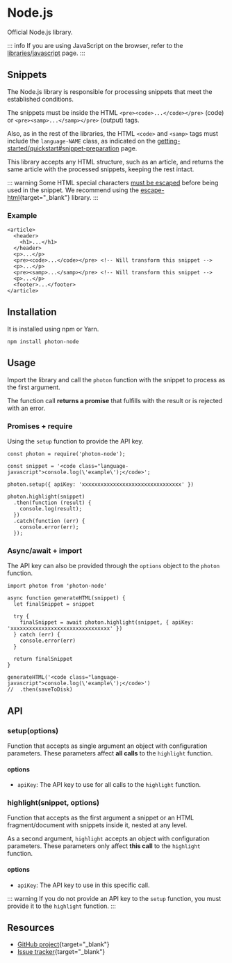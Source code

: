 # Node.js

Official Node.js library.

::: info
If you are using JavaScript on the browser, refer to the [libraries/javascript](https://photon.sh/docs/libraries/javascript) page.
:::

## Snippets

The Node.js library is responsible for processing snippets that meet the established conditions.

The snippets must be inside the HTML `<pre><code>...</code></pre>` (code) or `<pre><samp>...</samp></pre>` (output) tags.

Also, as in the rest of the libraries, the HTML `<code>` and `<samp>` tags must include the `language-NAME` class, as indicated on the [getting-started/quickstart#snippet-preparation](https://photon.sh/docs/getting-started/quickstart#snippet-preparation) page.

This library accepts any HTML structure, such as an article, and returns the same article with the processed snippets, keeping the rest intact.

::: warning
Some HTML special characters [must be escaped](https://photon.sh/docs/getting-started/api-reference#snippet) before being used in the snippet. We recommend using the [escape-html](https://www.npmjs.com/package/escape-html){target="_blank"} library.
:::

### Example

``` {.language-html}
<article>
  <header>
    <h1>...</h1>
  </header>
  <p>...</p>
  <pre><code>...</code></pre> <!-- Will transform this snippet -->
  <p>...</p>
  <pre><samp>...</samp></pre> <!-- Will transform this snippet -->
  <p>...</p>
  <footer>...</footer>
</article>
```

## Installation

It is installed using npm or Yarn.

``` {.language-text data-commands="true"}
npm install photon-node
```

## Usage

Import the library and call the `photon` function with the snippet to process as the first argument.

The function call **returns a promise** that fulfills with the result or is rejected with an error.

### Promises + require

Using the `setup` function to provide the API key.

``` {.language-javascript}
const photon = require('photon-node');

const snippet = '<code class="language-javascript">console.log(\'example\');</code>';

photon.setup({ apiKey: 'xxxxxxxxxxxxxxxxxxxxxxxxxxxxxxxx' })

photon.highlight(snippet)
  .then(function (result) {
    console.log(result);
  })
  .catch(function (err) {
    console.error(err);
  });
```

### Async/await + import

The API key can also be provided through the `options` object to the `photon` function.

``` {.language-javascript}
import photon from 'photon-node'

async function generateHTML(snippet) {
  let finalSnippet = snippet

  try {
    finalSnippet = await photon.highlight(snippet, { apiKey: 'xxxxxxxxxxxxxxxxxxxxxxxxxxxxxxxx' })
  } catch (err) {
    console.error(err)
  }

  return finalSnippet
}

generateHTML('<code class="language-javascript">console.log(\'example\');</code>')
//  .then(saveToDisk)
```

## API

### setup(options)

Function that accepts as single argument an object with configuration parameters. These parameters affect **all calls** to the `highlight` function.

#### options

* `apiKey`: The API key to use for all calls to the `highlight` function.

### highlight(snippet, options)

Function that accepts as the first argument a snippet or an HTML fragment/document with snippets inside it, nested at any level.

As a second argument, `highlight` accepts an object with configuration parameters. These parameters only affect **this call** to the `highlight` function.

#### options

* `apiKey`: The API key to use in this specific call.

::: warning
If you do not provide an API key to the `setup` function, you must provide it to the `highlight` function.
:::

## Resources

* [GitHub project](https://github.com/photonsh/photon-node){target="_blank"}
* [Issue tracker](https://github.com/photonsh/photon-node/issues){target="_blank"}
